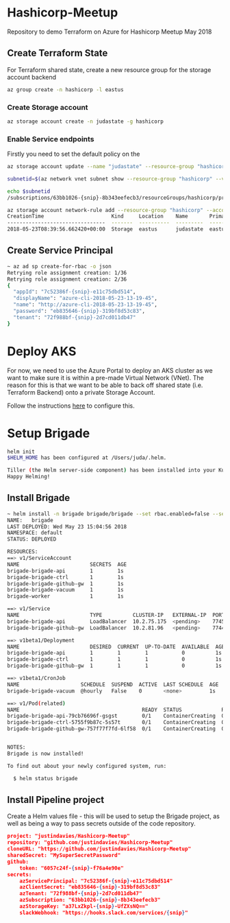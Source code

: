 # Hashicorp-Meetup
Repository to demo Terraform on Azure for Hashicorp Meetup May 2018

## Create Terraform State

For Terraform shared state, create a new resource group for the storage account backend

```bash
az group create -n hashicorp -l eastus
```

### Create Storage account

```bash
az storage account create -n judastate -g hashicorp
```

### Enable Service endpoints

Firstly you need to set the default policy on the 

```bash
az storage account update --name "judastate" --resource-group "hashicorp" --default-action Deny

```

```bash
subnetid=$(az network vnet subnet show --resource-group "hashicorp" --vnet-name "terraform" --name "default" --query id --output tsv)
```

```bash
echo $subnetid
/subscriptions/63bb1026-{snip}-8b343eefecb3/resourceGroups/hashicorp/providers/Microsoft.Network/virtualNetworks/terraform/subnets/default
```

```bash
az storage account network-rule add --resource-group "hashicorp" --account-name "judastate" --subnet $subnetid
CreationTime                      Kind     Location    Name       PrimaryLocation    ProvisioningState    ResourceGroup    SecondaryLocation    StatusOfPrimary    StatusOfSecondary
--------------------------------  -------  ----------  ---------  -----------------  -------------------  ---------------  -------------------  -----------------  -------------------
2018-05-23T08:39:56.662420+00:00  Storage  eastus      judastate  eastus             Succeeded            hashicorp        westus               available          available
```

## Create Service Principal

```bash
~ az ad sp create-for-rbac -o json
Retrying role assignment creation: 1/36
Retrying role assignment creation: 2/36
{
  "appId": "7c52386f-{snip}-e11c75dbd514",
  "displayName": "azure-cli-2018-05-23-13-19-45",
  "name": "http://azure-cli-2018-05-23-13-19-45",
  "password": "eb835646-{snip}-319bf8d53c83",
  "tenant": "72f988bf-{snip}-2d7cd011db47"
}
```
# Deploy AKS
For now, we need to use the Azure Portal to deploy an AKS cluster as we want to make sure it is within a pre-made Virtual Network (VNet).  The reason for this is that we want to be able to back off shared state (i.e. Terraform Backend) onto a private Storage Account.

Follow the instructions [here](https://docs.microsoft.com/en-us/azure/aks/networking-overview) to configure this.

# Setup Brigade

```bash
helm init
$HELM_HOME has been configured at /Users/juda/.helm.

Tiller (the Helm server-side component) has been installed into your Kubernetes Cluster.
Happy Helming!
```

## Install Brigade

```bash
~ helm install -n brigade brigade/brigade --set rbac.enabled=false --set api.service.type=LoadBalancer
NAME:   brigade
LAST DEPLOYED: Wed May 23 15:04:56 2018
NAMESPACE: default
STATUS: DEPLOYED

RESOURCES:
==> v1/ServiceAccount
NAME                       SECRETS  AGE
brigade-brigade-api        1        1s
brigade-brigade-ctrl       1        1s
brigade-brigade-github-gw  1        1s
brigade-brigade-vacuum     1        1s
brigade-worker             1        1s

==> v1/Service
NAME                       TYPE          CLUSTER-IP   EXTERNAL-IP  PORT(S)         AGE
brigade-brigade-api        LoadBalancer  10.2.75.175  <pending>    7745:30828/TCP  1s
brigade-brigade-github-gw  LoadBalancer  10.2.81.96   <pending>    7744:31586/TCP  1s

==> v1beta1/Deployment
NAME                       DESIRED  CURRENT  UP-TO-DATE  AVAILABLE  AGE
brigade-brigade-api        1        1        1           0          1s
brigade-brigade-ctrl       1        1        1           0          1s
brigade-brigade-github-gw  1        1        1           0          1s

==> v1beta1/CronJob
NAME                    SCHEDULE  SUSPEND  ACTIVE  LAST SCHEDULE  AGE
brigade-brigade-vacuum  @hourly   False    0       <none>         1s

==> v1/Pod(related)
NAME                                        READY  STATUS             RESTARTS  AGE
brigade-brigade-api-79cb76696f-gsgst        0/1    ContainerCreating  0         1s
brigade-brigade-ctrl-5755f9b87c-5s57t       0/1    ContainerCreating  0         1s
brigade-brigade-github-gw-757f77f7fd-6lf58  0/1    ContainerCreating  0         1s


NOTES:
Brigade is now installed!

To find out about your newly configured system, run:

  $ helm status brigade
```

## Install Pipeline project

Create a Helm values file - this will be used to setup the Brigade project, as well as being a way to pass secrets outside of the code repository.

```json
project: "justindavies/Hashicorp-Meetup"
repository: "github.com/justindavies/Hashicorp-Meetup"
cloneURL: "https://github.com/justindavies/Hashicorp-Meetup"
sharedSecret: "MySuperSecretPassword"
github:
    token: "6057c24f-{snip}-f76a4e90e"
secrets:
    azServicePrincipal: "7c52386f-{snip}-e11c75dbd514"
    azClientSecret: "eb835646-{snip}-319bf8d53c83"
    azTenant: "72f988bf-{snip}-2d7cd011db47"
    azSubscription: "63bb1026-{snip}-8b343eefecb3"
    azStorageKey: "a37LxZkpl-{snip}-UfZXsNQ=="
    slackWebhook: "https://hooks.slack.com/services/{snip}"
```


